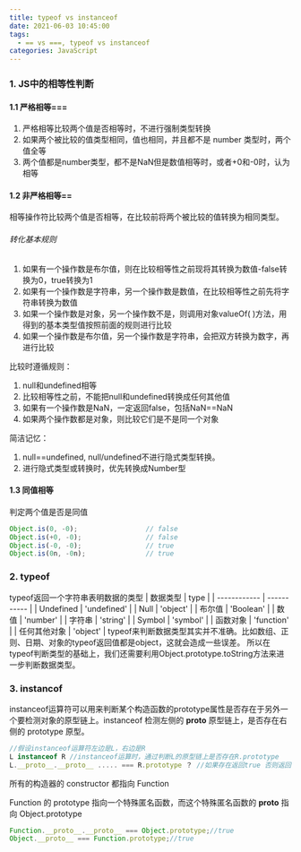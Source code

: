 ```yaml
---
title: typeof vs instanceof
date: 2021-06-03 10:45:00
tags: 
  - == vs ===, typeof vs instanceof
categories: JavaScript
---
```

### 1. JS中的相等性判断
#### 1.1 严格相等===
1. 严格相等比较两个值是否相等时，不进行强制类型转换
2. 如果两个被比较的值类型相同，值也相同，并且都不是 number 类型时，两个值全等
3. 两个值都是number类型，都不是NaN但是数值相等时，或者+0和-0时，认为相等

#### 1.2 非严格相等==
相等操作符比较两个值是否相等，在比较前将两个被比较的值转换为相同类型。
###### 转化基本规则
1. 如果有一个操作数是布尔值，则在比较相等性之前现将其转换为数值-false转换为0，true转换为1
2. 如果有一个操作数是字符串，另一个操作数是数值，在比较相等性之前先将字符串转换为数值
3. 如果一个操作数是对象，另一个操作数不是，则调用对象valueOf( )方法，用得到的基本类型值按照前面的规则进行比较
4. 如果一个操作数是布尔值，另一个操作数是字符串，会把双方转换为数字，再进行比较

比较时遵循规则：
1. null和undefined相等
2. 比较相等性之前，不能把null和undefined转换成任何其他值
3. 如果有一个操作数是NaN，一定返回false，包括NaN==NaN
4. 如果两个操作数都是对象，则比较它们是不是同一个对象

简洁记忆：
1. null==undefined, null/undefined不进行隐式类型转换。
2. 进行隐式类型或转换时，优先转换成Number型

#### 1.3 同值相等
判定两个值是否是同值
```javascript
Object.is(0, -0);                 // false
Object.is(+0, -0);                // false
Object.is(-0, -0);                // true
Object.is(0n, -0n);               // true
```

### 2. typeof
typeof返回一个字符串表明数据的类型
| 数据类型     | type        |
| ------------ | ----------- |
| Undefined    | 'undefined' |
| Null         | 'object'    |
| 布尔值       | 'Boolean'   |
| 数值         | 'number'    |
| 字符串       | 'string'    |
| Symbol       | 'symbol'    |
| 函数对象     | 'function'  |
| 任何其他对象 | 'object'    |
typeof来判断数据类型其实并不准确。比如数组、正则、日期、对象的typeof返回值都是object，这就会造成一些误差。
所以在typeof判断类型的基础上，我们还需要利用Object.prototype.toString方法来进一步判断数据类型。

### 3. instancof
instanceof运算符可以用来判断某个构造函数的prototype属性是否存在于另外一个要检测对象的原型链上。instanceof 检测左侧的 __proto__ 原型链上，是否存在右侧的 prototype 原型。
```javascript
//假设instanceof运算符左边是L，右边是R
L instanceof R //instanceof运算时，通过判断L的原型链上是否存在R.prototype
L.__proto__.__proto__ ..... === R.prototype ？ //如果存在返回true 否则返回false
```
所有的构造器的 constructor 都指向 Function

Function 的 prototype 指向一个特殊匿名函数，而这个特殊匿名函数的 __proto__ 指向 Object.prototype
```javascript
Function.__proto__.__proto__ === Object.prototype;//true
Object.__proto__ === Function.prototype;//true
```
